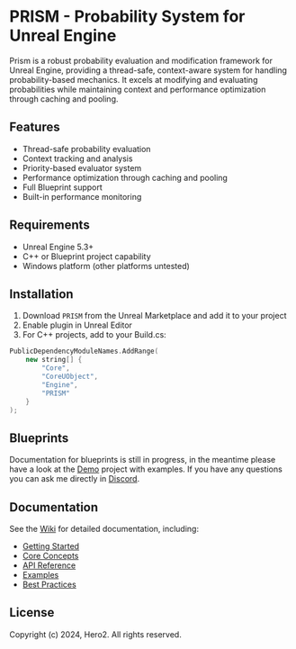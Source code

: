 # PRISM - Probability System for Unreal Engine

Prism is a robust probability evaluation and modification framework for Unreal Engine, providing a thread-safe, context-aware system for handling probability-based mechanics. It excels at modifying and evaluating probabilities while maintaining context and performance optimization through caching and pooling.

## Features
- Thread-safe probability evaluation
- Context tracking and analysis 
- Priority-based evaluator system
- Performance optimization through caching and pooling
- Full Blueprint support
- Built-in performance monitoring

## Requirements
- Unreal Engine 5.3+
- C++ or Blueprint project capability
- Windows platform (other platforms untested)

## Installation 
1. Download `PRISM` from the Unreal Marketplace and add it to your project
2. Enable plugin in Unreal Editor
3. For C++ projects, add to your Build.cs:
```cpp
PublicDependencyModuleNames.AddRange(
    new string[] {
        "Core",
        "CoreUObject",
        "Engine",
        "PRISM"
    }
);
```
## Blueprints 

Documentation for blueprints is still in progress, in the meantime please have a look at the [Demo](https://drive.google.com/drive/u/1/folders/10-AQCA8ElHG92lBjHF_vWMdrNqUXzVxY) project with examples. If you have any questions you can ask me directly in [Discord](https://discord.com/invite/fJj5YcwQ). 

## Documentation
See the [Wiki](wiki/home) for detailed documentation, including:
- [Getting Started](wiki/context-system#getting-started)
- [Core Concepts](wiki/context-system#core-concepts)
- [API Reference](wiki/api)
- [Examples](wiki/examples)
- [Best Practices](wiki/guidelines)

## License
Copyright (c) 2024, Hero2. All rights reserved.
